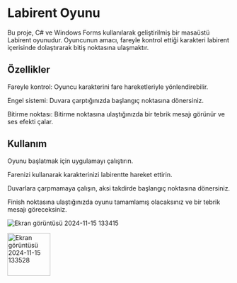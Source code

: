  # Labirent Oyunu
Bu proje, C# ve Windows Forms kullanılarak geliştirilmiş bir masaüstü Labirent oyunudur. Oyuncunun amacı, fareyle kontrol ettiği karakteri labirent içerisinde dolaştırarak bitiş noktasına ulaşmaktır.

## Özellikler
Fareyle kontrol: 
Oyuncu karakterini fare hareketleriyle yönlendirebilir.

Engel sistemi: 
Duvara çarptığınızda başlangıç noktasına dönersiniz.

Bitirme noktası: 
Bitirme noktasına ulaştığınızda bir tebrik mesajı görünür ve ses efekti çalar.

## Kullanım
Oyunu başlatmak için uygulamayı çalıştırın.

Farenizi kullanarak karakterinizi labirentte hareket ettirin.

Duvarlara çarpmamaya çalışın, aksi takdirde başlangıç noktasına dönersiniz.

Finish noktasına ulaştığınızda oyunu tamamlamış olacaksınız ve bir tebrik mesajı göreceksiniz.

![Ekran görüntüsü 2024-11-15 133415](https://github.com/user-attachments/assets/156046b3-2f01-48b8-ba74-6ae2ef0451f7)

<img width="97" alt="Ekran görüntüsü 2024-11-15 133528" src="https://github.com/user-attachments/assets/11fae920-d7ac-4717-8413-a11e7c5ad7ea">

